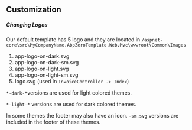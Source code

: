 ## Customization

##### Changing Logos

Our default template has 5 logo and they are located in `/aspnet-core\src\MyCompanyName.AbpZeroTemplate.Web.Mvc\wwwroot\Common\Images`

1. app-logo-on-dark.svg
2. app-logo-on-dark-sm.svg
3. app-logo-on-light.svg
4. app-logo-on-light-sm.svg
5. logo.svg (used in `InvoiceController -> Index`)

`*-dark-*`versions are used for light colored themes.

`*-light-*` versions are used for dark colored themes.

In some themes the footer may also have an icon.  `-sm.svg` versions are included in the footer of these themes.